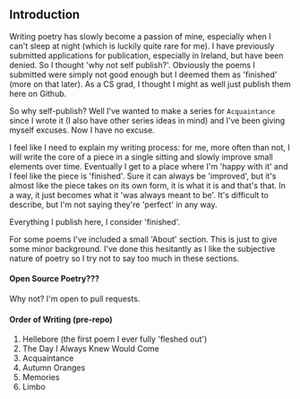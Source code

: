 ## Introduction
Writing poetry has slowly become a passion of mine, especially when I can't sleep at night (which is luckily quite rare for me). I have previously submitted applications for publication, especially in Ireland, but have been denied. So I thought 'why not self publish?'. Obviously the poems I submitted were simply not good enough but I deemed them as 'finished' (more on that later). As a CS grad, I thought I might as well just publish them here on Github.

So why self-publish? Well I've wanted to make a series for `Acquaintance` since I wrote it (I also have other series ideas in mind) and I've been giving myself excuses. Now I have no excuse.

I feel like I need to explain my writing process: for me, more often than not, I will write the core of a piece in a single sitting and slowly improve small elements over time. Eventually I get to a place where I'm 'happy with it' and I feel like the piece is 'finished'. Sure it can always be 'improved', but it's almost like the piece takes on its own form, it is what it is and that's that. In a way, it just becomes what it 'was always meant to be'. It's difficult to describe, but I'm not saying they're 'perfect' in any way.

Everything I publish here, I consider 'finished'.

For some poems I've included a small 'About' section. This is just to give some minor background. I've done this hesitantly as I like the subjective nature of poetry so I try not to say too much in these sections.

#### Open Source Poetry???
Why not? I'm open to pull requests.

#### Order of Writing (pre-repo)
1. Hellebore (the first poem I ever fully 'fleshed out')
2. The Day I Always Knew Would Come
3. Acquaintance
4. Autumn Oranges
5. Memories
6. Limbo
